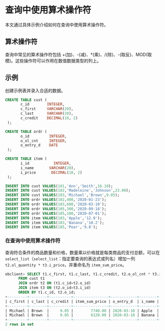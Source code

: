 # 查询中使用算术操作符

本文通过具体示例介绍如何在查询中使用算术操作符。

## 算术操作符

查询中常见的算术操作符包括 +(加)、-(减)、\*(乘)、/(除)、-(取反)、MOD(取模)。这些操作符可以作用在数值数据类型的列上。

## 示例

创建示例表并录入合适的数据。

```sql
CREATE TABLE cust (
       c_id        INTEGER,
       c_first     VARCHAR(20),
       c_last      VARCHAR(20),
       c_credit    DECIMAL(10, 2)
 );

CREATE TABLE ordr (
       o_id         INTEGER,
       o_ol_cnt     INTEGER,
       o_entry_d    DATE
 );

CREATE TABLE item (
       i_id           INTEGER, 
       i_name       VARCHAR(20),
       i_price       DECIMAL(10, 2)
 );

INSERT INTO cust VALUES(101,'Ann','Smith',16.10);
INSERT INTO cust VALUES(102,'Madeleine','Johnson',23.00);
INSERT INTO cust VALUES(103,'Michael','Brown',9.05);
INSERT INTO ordr VALUES(102,400,'2020-01-23');
INSERT INTO ordr VALUES(103,600,'2020-03-10');
INSERT INTO ordr VALUES(105,300,'2020-09-18');
INSERT INTO ordr VALUES(105,100,'2020-07-01');
INSERT INTO item VALUES(103,'Apple','12.9');
INSERT INTO item VALUES(103,'Banana','10.2');
INSERT INTO item VALUES(105,'Pear','9.8');
```

### 在查询中使用算术操作符

查询符合条件的商品数量和价格，数量乘以价格就是每类商品的支付总额，可以在 `select_list`（`select_list`：指定要查询的表达式或列名）增加一列 `t2.ol_quantity * t3.i_price`，并重命名为 `item_sum_price`。

```sql
obclient> SELECT t1.c_first, t1.c_last, t1.c_credit, t2.o_ol_cnt * t3.i_price item_sum_price, t2.o_entry_d, t3.i_name, t3.i_price 
      FROM cust t1
      JOIN ordr t2 ON (t1.c_id=t2.o_id)
      JOIN item t3 ON (t2.o_id=t3.i_id)
      ORDER BY t1.c_id, t2.o_id;
+---------+--------+----------+----------------+------------+--------+---------+
| c_first | c_last | c_credit | item_sum_price | o_entry_d  | i_name | i_price |
+---------+--------+----------+----------------+------------+--------+---------+
| Michael | Brown  |     9.05 |        7740.00 | 2020-03-10 | Apple  |   12.90 |
| Michael | Brown  |     9.05 |        6120.00 | 2020-03-10 | Banana |   10.20 |
+---------+--------+----------+----------------+------------+--------+---------+
2 rows in set
```
